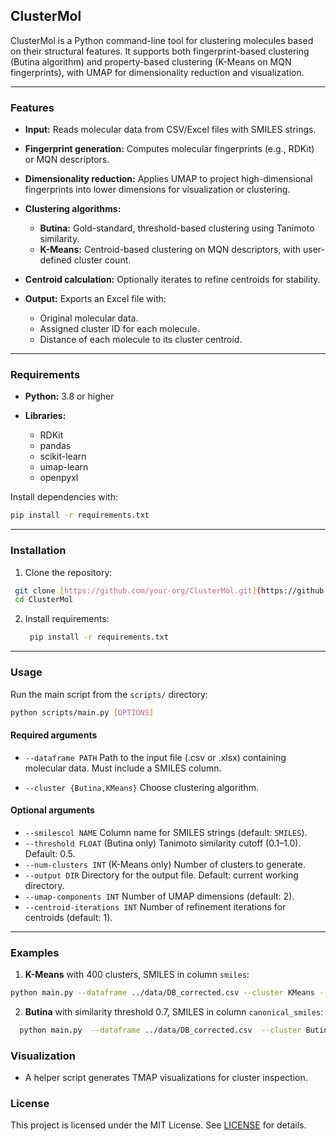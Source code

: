 ## ClusterMol

ClusterMol is a Python command-line tool for clustering molecules based on their structural features. It supports both fingerprint-based clustering (Butina algorithm) and property-based clustering (K-Means on MQN fingerprints), with UMAP for dimensionality reduction and visualization.

---

### Features

* **Input:** Reads molecular data from CSV/Excel files with SMILES strings.
* **Fingerprint generation:** Computes molecular fingerprints (e.g., RDKit) or MQN descriptors.
* **Dimensionality reduction:** Applies UMAP to project high-dimensional fingerprints into lower dimensions for visualization or clustering.
* **Clustering algorithms:**

  * **Butina:** Gold-standard, threshold-based clustering using Tanimoto similarity.
  * **K-Means:** Centroid-based clustering on MQN descriptors, with user-defined cluster count.
* **Centroid calculation:** Optionally iterates to refine centroids for stability.
* **Output:** Exports an Excel file with:

  * Original molecular data.
  * Assigned cluster ID for each molecule.
  * Distance of each molecule to its cluster centroid.

---

### Requirements

* **Python:** 3.8 or higher
* **Libraries:**

  * RDKit
  * pandas
  * scikit-learn
  * umap-learn
  * openpyxl

Install dependencies with:

  ```bash
  pip install -r requirements.txt
  ```

---

### Installation

1. Clone the repository:

 ```bash 
  git clone [https://github.com/your-org/ClusterMol.git](https://github.com/your-org/ClusterMol.git)
  cd ClusterMol
 ``` 

2. Install requirements:

   ```bash
    pip install -r requirements.txt
    ```

---

### Usage

Run the main script from the `scripts/` directory:

```bash
python scripts/main.py [OPTIONS]
```

#### Required arguments

* `--dataframe PATH`
  Path to the input file (.csv or .xlsx) containing molecular data. Must include a SMILES column.

* `--cluster {Butina,KMeans}`
  Choose clustering algorithm.

#### Optional arguments

* `--smilescol NAME`
  Column name for SMILES strings (default: `SMILES`).
* `--threshold FLOAT`
  (Butina only) Tanimoto similarity cutoff (0.1–1.0). Default: 0.5.
* `--num-clusters INT`
  (K-Means only) Number of clusters to generate.
* `--output DIR`
  Directory for the output file. Default: current working directory.
* `--umap-components INT`
  Number of UMAP dimensions (default: 2).
* `--centroid-iterations INT`
  Number of refinement iterations for centroids (default: 1).

---

### Examples

1. **K-Means** with 400 clusters, SMILES in column `smiles`:

  ```bash
  python main.py --dataframe ../data/DB_corrected.csv --cluster KMeans --num-clusters 400 --smilescol smiles --output ../results/
   ```

2. **Butina** with similarity threshold 0.7, SMILES in column `canonical_smiles`:
  ```bash
    python main.py  --dataframe ../data/DB_corrected.csv  --cluster Butina  --threshold 0.7  --smilescol canonical_smiles --output ../results/
  ```


### Visualization

* A helper script generates TMAP visualizations for cluster inspection.
<!--TODO: * UMAP plots can also be produced by passing `--umap-plot` to the main script. -->


### License

This project is licensed under the MIT License. See [LICENSE](LICENSE) for details.
